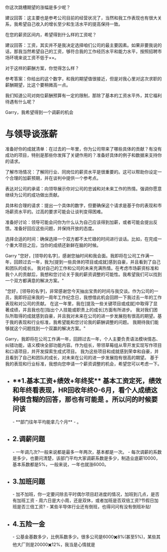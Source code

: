 你这次跳槽期望的涨幅是多少呢？

建议回答：这主要也是参考公司目前的经营状况了，当然和我工作表现也有很大关系，我希望自己收入的增长至少和生活水平的提高保持一致。

在您的薪资区间内，希望得到什么样的工资呢？

建议回答：工资，其实并不是我决定选择咱们公司的最主要因素。如果非要我说的话，那我当然希望自己的工资，够符合我的工作经历水平和能力水平，按照招聘市场环境来说工资不低于××。

对于这样的薪酬方案，你觉得怎么样？

参考答案：你给出的这个数字，和我的期望值很接近，但是对我心里对这次求职的薪酬期望，比这个要稍微高一点。

我们知道公司对岗位薪酬预算有一定的限制，那除了基本的工资水平外，其它福利待遇有什么呢？

Garry，我希望得到一个调薪的机会

# 与领导谈涨薪

准备好你的成就清单：在过去的一年里，你为公司带来了哪些具体的贡献？有没有成功的项目，特别是那些你发挥了关键作用的？准备好具体的例子和数据来支持你的请求。

了解市场情况：了解同行业、同岗位的薪资水平是很重要的。这可以帮助你设定一个合理的加薪预期，并在谈判中提供一个参考点。

表达对公司的承诺：向领导展示你对公司的忠诚和对未来工作的热情。强调你愿意继续为公司的成功做出贡献。

具体和合理的请求：提出一个具体的数字，但要确保这个请求是基于你的表现和市场薪资水平的。过高的要求可能会让谈判变得困难。

准备好讨论：领导可能会问你为什么认为自己应该得到加薪，或者可能会提出反馈。准备好回应这些问题，并保持开放的态度。

选择合适的时间：确保选择一个双方都不太忙碌的时间进行谈话。比如，在完成一个重大项目之后，当你的成绩还新鲜在脑的时候。

Garry
"您好，[领导的名字]，感谢您抽时间和我会面。我即将在公司工作满一年，回顾过去一年，我为[提到一些具体的项目或成就]感到自豪，并且看到了自己和团队的成长。
我对自己的工作和公司的未来充满热情。在考虑市场薪资标准和我个人的贡献后，我想和您讨论关于我的薪资调整的可能性。我希望我们可以找到一个双方都满意的解决方案。"

"您好，[领导的名字]，非常感谢您今天抽出宝贵的时间与我交谈。作为公司的一员，我即将迎来我的一周年工作纪念日，我想借此机会回顾一下我过去一年的工作表现和对公司的贡献。
在这一年里，我在[提及一些关键项目或成就]中取得了显著成绩，并且我也在[指出个人技能或职责上的成长]方面有所进步。
我对我们团队所取得的成就感到自豪，并且我对未来在公司的进一步发展抱有很高的期望。基于我的表现和行业标准，我希望能和您讨论我的薪酬调整的问题。
我期待我们能够就这个问题找到一个双赢的解决方案。"


Garry，我即将在公司工作满一年，回顾过去一年，个人主要负责语法模块情态、纠错功能，语义模块全部功能内容。作为组长，带领草莓组从零开发实现写作项目和口语项目，并开发探索生成式项目。
我为这些项目和成就感到荣幸和自豪，并且看到了自己和团队的成长，对未来在公司的进一步发展抱有很高的期望。
基于我的表现和行业标准，我想向您申请一个薪资调整的机会，希望您可以考虑一下。


- <h2>**1.基本工资+绩效+年终奖** 基本工资定死，绩效和年终看表现，HR回收年终0-6月，看个人成绩这种很含糊的回答，那也有可能是 。所以问的时候要问该</h2>
    - **部门往年平均能拿几个月**
    - 。
- <h2>2.调薪问题</h2>
    - 一年调几次?一般来说都是最多一年两次，基本都是一次。
    - 每次调薪的系数是多少，也要问清楚，该部门平均大家调薪系数是多少，制造业底薪10000，基本系数都是5%，一般来说，一年也就涨6000。
- <h2>3.加班问题</h2>
    - 加不加班，你一定要问除去平时偶尔项目赶进度的情况，加班到几点，是否有加班工资
    - 周六日是大小周，还是双休，或者加班是否双倍工资?节假日加班是否三倍工资?
    - 某些半导体行业还有倒班，也得问问有没有倒班补贴!
- <h2>4.五险一金</h2>
    - 公基金基数多少，比例系数多少。很多公司是6000✖️8%(甚至5%)，某些其他大厂则是20000✖️12%，我当是心情就是
